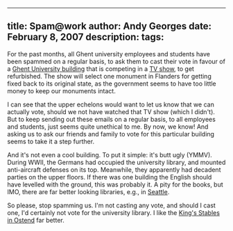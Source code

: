 -----
title:  Spam@work
author: Andy Georges
date: February 8, 2007
description: 
tags: 
-----







For the past months, all Ghent university employees and students have
been spammed on a regular basis, to ask them to cast their vote in
favour of a [Ghent University
building](http://www3.flickr.com/photos/krikke/163501799/) that is
competing in a [TV show](http://www.monumentenstrijd.be/), to get
refurbished. The show will select one monument in Flanders for getting
fixed back to its original state, as the government seems to have too
little money to keep our monuments intact.


I can see that the upper echelons would want to let us know that we can
actually vote, should we not have watched that TV show (which I didn't).
But to keep sending out these emails on a regular basis, to all
employees and students, just seems quite unethical to me. By now, we
know! And asking us to ask our friends and family to vote for this
particular building seems to take it a step further.


And it's not even a cool building. To put it simple: it's butt ugly
(YMMV). During WWII, the Germans had occupied the university library,
and mounted anti-aircraft defenses on its top. Meanwhile, they
apparently had decadent parties on the upper floors. If there was one
building the English should have levelled with the ground, this was
probably it. A pity for the books, but IMO, there are far better looking
libraries, e.g., in
[Seattle](http://www2.flickr.com/photos/doublegrande/150545314/in/set-72057594141222827/).


So please, stop spamming us. I'm not casting any vote, and should I cast
one, I'd certainly not vote for the university library. I like the
[King's Stables in
Ostend](http://www.flickr.com/photos/iloveo/340924209/) far better.




